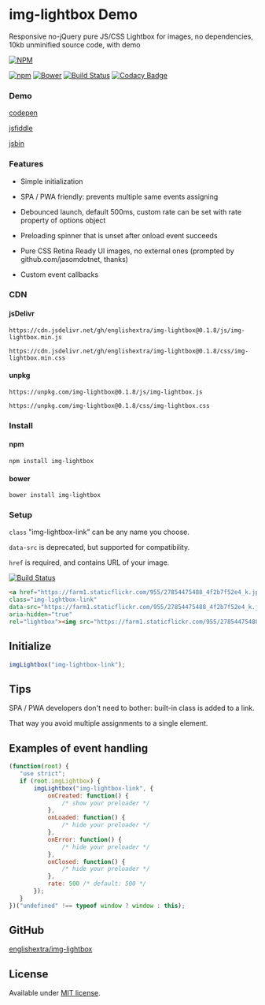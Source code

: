 # img-lightbox Demo

Responsive no-jQuery pure JS/CSS Lightbox for images, no dependencies, 10kb unminified source code, with demo

[![NPM](https://nodei.co/npm/img-lightbox.png?downloads=true)](https://nodei.co/npm/img-lightbox/)

[![npm](https://img.shields.io/npm/v/img-lightbox.svg)](https://github.com/englishextra/img-lightbox)
[![Bower](https://img.shields.io/bower/v/img-lightbox.svg)](https://github.com/englishextra/img-lightbox)
[![Build Status](https://travis-ci.org/englishextra/img-lightbox.svg?branch=master)](https://travis-ci.org/englishextra/img-lightbox)
[![Codacy Badge](https://api.codacy.com/project/badge/Grade/2fbe9cbd4dcb4d3b8fe83dac98633f67)](https://www.codacy.com/app/englishextra/img-lightbox?utm_source=github.com&amp;utm_medium=referral&amp;utm_content=englishextra/img-lightbox&amp;utm_campaign=Badge_Grade)

### Demo

[codepen](https://codepen.io/englishextra/full/YLQxRp/)

[jsfiddle](https://fiddle.jshell.net/englishextra/8hhpbv4h/show/)

[jsbin](https://output.jsbin.com/laxudog)

### Features

* Simple initialization

* SPA / PWA friendly: prevents multiple same events assigning

* Debounced launch, default 500ms, custom rate can be set with rate property of options object

* Preloading spinner that is unset after onload event succeeds

* Pure CSS Retina Ready UI images, no external ones (prompted by github.com/jasomdotnet, thanks)

* Custom event callbacks

### CDN

#### jsDelivr

`https://cdn.jsdelivr.net/gh/englishextra/img-lightbox@0.1.8/js/img-lightbox.min.js`

`https://cdn.jsdelivr.net/gh/englishextra/img-lightbox@0.1.8/css/img-lightbox.min.css`

#### unpkg

`https://unpkg.com/img-lightbox@0.1.8/js/img-lightbox.js`

`https://unpkg.com/img-lightbox@0.1.8/css/img-lightbox.css`

### Install

#### npm

`npm install img-lightbox`

#### bower

`bower install img-lightbox`

### Setup

`class` "img-lightbox-link" can be any name you choose.

`data-src` is deprecated, but supported for compatibility.

`href` is required, and contains URL of your image.

[![Build Status](https://farm1.staticflickr.com/955/27854475488_5f82a379ca_z.jpg)](https://farm1.staticflickr.com/955/27854475488_5f82a379ca_z.jpg)

```html
<a href="https://farm1.staticflickr.com/955/27854475488_4f2b7f52e4_k.jpg"
class="img-lightbox-link"
data-src="https://farm1.staticflickr.com/955/27854475488_4f2b7f52e4_k.jpg"
aria-hidden="true"
rel="lightbox"><img src="https://farm1.staticflickr.com/955/27854475488_5f82a379ca_z.jpg" alt="Image Lightbox" /></a>
 ```

## Initialize

```javascript
imgLightbox("img-lightbox-link");
```

## Tips

SPA / PWA developers don't need to bother: built-in class is added to a link.

That way you avoid multiple assignments to a single element.

## Examples of event handling

 ```javascript
(function(root) {
	"use strict";
	if (root.imgLightbox) {
		imgLightbox("img-lightbox-link", {
			onCreated: function() {
				/* show your preloader */
			},
			onLoaded: function() {
				/* hide your preloader */
			},
			onError: function() {
				/* hide your preloader */
			},
			onClosed: function() {
				/* hide your preloader */
			},
			rate: 500 /* default: 500 */
		});
	}
})("undefined" !== typeof window ? window : this);
```

## GitHub

[englishextra/img-lightbox](https://github.com/englishextra/img-lightbox)

## License

Available under [MIT license](https://opensource.org/licenses/MIT).